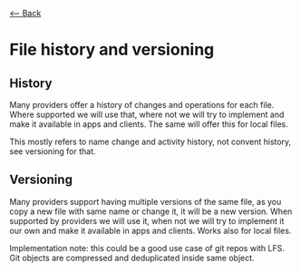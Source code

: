 [⟵ Back](../features.md#features)

# File history and versioning

## History

Many providers offer a history of changes and operations for each file. Where supported we will use that, where not we will try to implement and make it available in apps and clients. The same will offer this for local files.

This mostly refers to name change and activity history, not convent history, see versioning for that.

## Versioning

Many providers support having multiple versions of the same file, as you copy a new file with same name or change it, it will be a new version. When supported by providers we will use it, when not we will try to implement it our own and make it available in apps and clients. Works also for local files.

Implementation note: this could be a good use case of git repos with LFS. Git objects are compressed and deduplicated inside same object.
